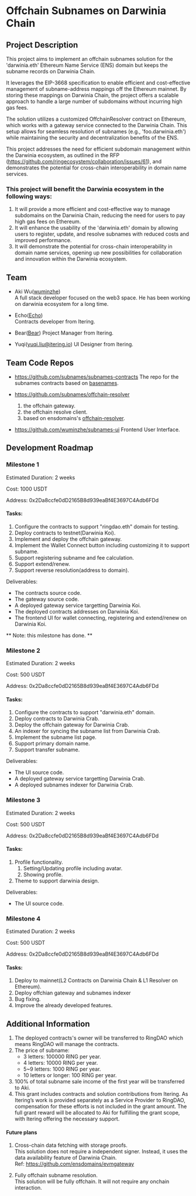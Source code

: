 # Offchain Subnames on Darwinia Chain

## Project Description

This project aims to implement an offchain subnames solution for the 'darwinia.eth' Ethereum Name Service (ENS) domain but keeps the subname records on Darwinia Chain. 

It leverages the EIP-3668 specification to enable efficient and cost-effective management of subname-address mappings off the Ethereum mainnet. By storing these mappings on Darwinia Chain, the project offers a scalable approach to handle a large number of subdomains without incurring high gas fees.

The solution utilizes a customized OffchainResolver contract on Ethereum, which works with a gateway service connected to the Darwinia Chain. This setup allows for seamless resolution of subnames (e.g., 'foo.darwinia.eth') while maintaining the security and decentralization benefits of the ENS.

This project addresses the need for efficient subdomain management within the Darwinia ecosystem, as outlined in the RFP (https://github.com/ringecosystem/collaboration/issues/61), and demonstrates the potential for cross-chain interoperability in domain name services.

### This project will benefit the Darwinia ecosystem in the following ways:

1. It will provide a more efficient and cost-effective way to manage subdomains on the Darwinia Chain, reducing the need for users to pay high gas fees on Ethereum.
2. It will enhance the usability of the 'darwinia.eth' domain by allowing users to register, update, and resolve subnames with reduced costs and improved performance.
3. It will demonstrate the potential for cross-chain interoperability in domain name services, opening up new possibilities for collaboration and innovation within the Darwinia ecosystem.

## Team

- Aki Wu([wuminzhe](https://github.com/wuminzhe))  
  A full stack developer focused on the web3 space. He has been working on darwinia ecosystem for a long time.

- Echo([Echo](https://github.com/hujw77))  
  Contracts developer from Itering.

- Bear([Bear](https://github.com/boundless-forest))
  Project Manager from Itering. 
  
- Yuqi(yuqi.liu@itering.io)
  UI Designer from Itering.

## Team Code Repos

- https://github.com/subnames/subnames-contracts
  The repo for the subnames contracts based on [basenames](https://github.com/base-org/basenames).

- https://github.com/subnames/offchain-resolver  
  1. the offchain gateway.
  2. the offchain resolve client.
  3. based on ensdomains's [offchain-resolver](https://github.com/ensdomains/offchain-resolver).

- https://github.com/wuminzhe/subnames-ui
  Frontend User Interface.

## Development Roadmap

### Milestone 1

Estimated Duration: 2 weeks

Cost: 1000 USDT

Address: 0x2Da8ccfe0dD2165B8d939eaBf4E3697C4Adb6FDd

#### Tasks:

1. Configure the contracts to support "ringdao.eth" domain for testing. 
2. Deploy contracts to testnet(Darwinia Koi).
3. Implement and deploy the offchain gateway.
4. Implement the Wallet Connect button including customizing it to support subname.
5. Support registering subname and fee calculation.
6. Support extend/renew.
7. Support reverse resolution(address to domain).

Deliverables:

- The contracts source code.
- The gateway source code.
- A deployed gateway service targetting Darwinia Koi.
- The deployed contracts addresses on Darwinia Koi.
- The frontend UI for wallet connecting, registering and extend/renew on Darwinia Koi.

** Note: this milestone has done. **

### Milestone 2

Estimated Duration: 2 weeks

Cost: 500 USDT

Address: 0x2Da8ccfe0dD2165B8d939eaBf4E3697C4Adb6FDd

#### Tasks:

1. Configure the contracts to support "darwinia.eth" domain. 
2. Deploy contracts to Darwinia Crab.
3. Deploy the offchain gateway for Darwinia Crab.
4. An indexer for syncing the subname list from Darwinia Crab.
5. Implement the subname list page.
6. Support primary domain name.
7. Support transfer subname.

Deliverables:

- The UI source code.
- A deployed gateway service targetting Darwinia Crab.
- A deployed subnames indexer for Darwinia Crab.

### Milestone 3

Estimated Duration: 2 weeks

Cost: 500 USDT

Address: 0x2Da8ccfe0dD2165B8d939eaBf4E3697C4Adb6FDd

#### Tasks:

1. Profile functionality.
   1. Setting/Updating profile including avatar.
   2. Showing profile.
3. Theme to support darwinia design.

Deliverables:

- The UI source code.

### Milestone 4

Estimated Duration: 2 weeks

Cost: 500 USDT

Address: 0x2Da8ccfe0dD2165B8d939eaBf4E3697C4Adb6FDd

#### Tasks:

1. Deploy to mainnet(L2 Contracts on Darwinia Chain & L1 Resolver on Ethereum).
2. Deploy offchian gateway and subnames indexer
3. Bug fixing.  
4. Improve the already developed features.  

## Additional Information

1. The deployed contracts's owner will be transferred to RingDAO which means RingDAO will manage the contracts.
2. The price of subname:
   - 3 letters: 100000 RING per year.
   - 4 letters: 10000 RING per year.
   - 5~9 letters: 1000 RING per year.
   - 10 letters or longer: 100 RING per year.
3. 100% of total subname sale income of the first year will be transferred to Aki. 
4. This grant includes contracts and solution contributions from Itering. As Itering’s work is provided separately as a Service Provider to RingDAO, compensation for these efforts is not included in the grant amount. The full grant reward will be allocated to Aki for fulfilling the grant scope, with Itering offering the necessary support.

#### Future plans

1. Cross-chain data fetching with storage proofs.  
   This solution does not require a independent signer. Instead, it uses the data availability feature of Darwinia Chain.  
   Ref: https://github.com/ensdomains/evmgateway

2. Fully offchain subname resolution.  
   This solution will be fully offchain. It will not require any onchain interaction.
